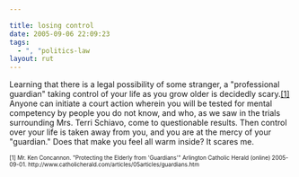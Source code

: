 ```yaml
---

title: losing control
date: 2005-09-06 22:09:23
tags:
  - ", "politics-law
layout: rut
---
```


<p>Learning that there is a legal possibility of some stranger, a "professional guardian" taking control of your life as you grow older is decidedly scary.<a href="http://www.catholicherald.com/articles/05articles/guardians.htm">[1]</a> Anyone can initiate a court action wherein you will be tested for mental competency by people you do not know, and who, as we saw in the trials surrounding Mrs. Terri Schiavo, come to questionable results.  Then control over your life is taken away from you, and you are at the mercy of your "guardian."  Does that make you feel all warm inside?  It scares me.</p>  <font size="-2"> [1] Mr. Ken Concannon.  "Protecting the Elderly from 'Guardians'" Arlington Catholic Herald (online) 2005-09-01. http://www.catholicherald.com/articles/05articles/guardians.htm  </font>

